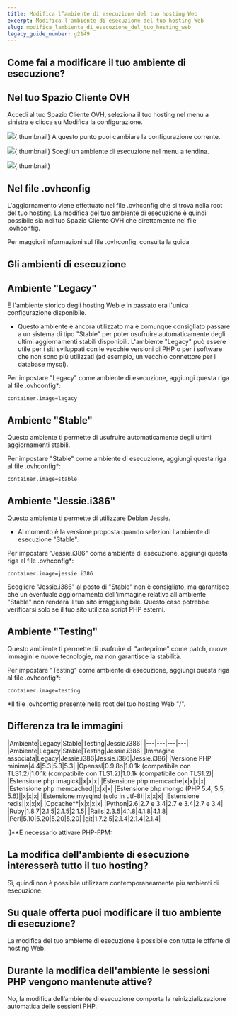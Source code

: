 ```yaml
---
title: Modifica l’ambiente di esecuzione del tuo hosting Web
excerpt: Modifica l'ambiente di esecuzione del tuo hosting Web
slug: modifica_lambiente_di_esecuzione_del_tuo_hosting_web
legacy_guide_number: g2149
---
```



## Come fai a modificare il tuo ambiente di esecuzione?

## Nel tuo Spazio Cliente OVH
Accedi al tuo Spazio Cliente OVH, seleziona il tuo hosting nel menu a sinistra e clicca su Modifica la configurazione.

![](images/img_4127.jpg){.thumbnail}
A questo punto puoi cambiare la configurazione corrente.

![](images/img_4128.jpg){.thumbnail}
Scegli un ambiente di esecuzione nel menu a tendina.

![](images/img_4129.jpg){.thumbnail}

## Nel file .ovhconfig
L'aggiornamento viene effettuato nel file .ovhconfig che si trova nella root del tuo hosting.
La modifica del tuo ambiente di esecuzione è quindi possibile sia nel tuo Spazio Cliente OVH che direttamente nel file .ovhconfig.

Per maggiori informazioni sul file .ovhconfig, consulta la guida []({legacy}1207)


## Gli ambienti di esecuzione

## Ambiente "Legacy"
È l'ambiente storico degli hosting Web e in passato era l'unica configurazione disponibile.


- Questo ambiente è ancora utilizzato ma è comunque consigliato passare a un sistema di tipo "Stable" per poter usufruire automaticamente degli ultimi aggiornamenti stabili disponibili. L'ambiente "Legacy" può essere utile per i siti sviluppati con le vecchie versioni di PHP o per i software che non sono più utilizzati (ad esempio, un vecchio connettore per i database mysql).


Per impostare "Legacy" come ambiente di esecuzione, aggiungi questa riga al file .ovhconfig*:


```
container.image=legacy
```



## Ambiente "Stable"
Questo ambiente ti permette di usufruire automaticamente degli ultimi aggiornamenti stabili.

Per impostare "Stable" come ambiente di esecuzione, aggiungi questa riga al file .ovhconfig*:


```
container.image=stable
```



## Ambiente "Jessie.i386"
Questo ambiente ti permette di utilizzare Debian Jessie.


- Al momento è la versione proposta quando selezioni l'ambiente di esecuzione "Stable".


Per impostare "Jessie.i386" come ambiente di esecuzione, aggiungi questa riga al file .ovhconfig*:


```
container.image=jessie.i386
```


Scegliere "Jessie.i386" al posto di "Stable" non è consigliato, ma garantisce che un eventuale aggiornamento dell'immagine relativa all'ambiente "Stable" non renderà il tuo sito irraggiungibile. Questo caso potrebbe verificarsi solo se il tuo sito utilizza script PHP esterni.

## Ambiente "Testing"
Questo ambiente ti permette di usufruire di "anteprime" come patch, nuove immagini e nuove tecnologie, ma non garantisce la stabilità.

Per impostare "Testing" come ambiente di esecuzione, aggiungi questa riga al file .ovhconfig*:


```
container.image=testing
```


*Il file .ovhconfig presente nella root del tuo hosting Web "/".


## Differenza tra le immagini
|Ambiente|Legacy|Stable|Testing|Jessie.i386|
|---|---|---|---|
|Ambiente|Legacy|Stable|Testing|Jessie.i386|
|Immagine associata|Legacy|Jessie.i386|Jessie.i386|Jessie.i386|
|Versione PHP minima|4.4|5.3|5.3|5.3|
|Openssl|0.9.8o|1.0.1k (compatibile con TLS1.2)|1.0.1k (compatibile con TLS1.2)|1.0.1k (compatibile con TLS1.2)|
|Estensione php imagick||x|x|x|
|Estensione php memcache|x|x|x|x|
|Estensione php memcached||x|x|x|
|Estensione php mongo (PHP 5.4, 5.5, 5.6)||x|x|x|
|Estensione mysqlnd (solo in utf-8)||x|x|x|
|Estensione redis||x|x|x|
|Opcache**|x|x|x|x|
|Python|2.6|2.7 e 3.4|2.7 e 3.4|2.7 e 3.4|
|Ruby|1.8.7|2.1.5|2.1.5|2.1.5|
|Rails|2.3.5|4.1.8|4.1.8|4.1.8|
|Perl|5.10|5.20|5.20|5.20|
|git|1.7.2.5|2.1.4|2.1.4|2.1.4|


i]**È necessario attivare PHP-FPM: []({legacy}1175)


## La modifica dell'ambiente di esecuzione interesserà tutto il tuo hosting?
Sì, quindi non è possibile utilizzare contemporaneamente più ambienti di esecuzione.


## Su quale offerta puoi modificare il tuo ambiente di esecuzione?
La modifica del tuo ambiente di esecuzione è possibile con tutte le offerte di hosting Web.


## Durante la modifica dell'ambiente le sessioni PHP vengono mantenute attive?
No, la modifica dell’ambiente di esecuzione comporta la reinizzializzazione automatica delle sessioni PHP.

